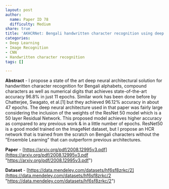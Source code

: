 ```yaml
---
layout: post
author:
  name: Paper ID 78
  difficulty: Medium
share: true
title: 'AKHCRNet: Bengali handwritten character recognition using deep learning'
categories:
- Deep Learning
- Image Recognition
- CNN
- Handwritten character recognition
tags: []

---
```

**Abstract** - I propose a state of the art deep neural architectural solution for handwritten character recognition for Bengali alphabets, compound characters as well as numerical digits that achieves state-of-the-art accuracy 96.8% in just 11 epochs. Similar work has been done before by Chatterjee, Swagato, et al.\[1\] but they achieved 96.12% accuracy in about 47 epochs. The deep neural architecture used in that paper was fairly large considering the inclusion of the weights of the ResNet 50 model which is a 50 layer Residual Network. This proposed model achieves higher accuracy as compared to any previous work & in a little number of epochs. ResNet50 is a good model trained on the ImageNet dataset, but I propose an HCR network that is trained from the scratch on Bengali characters without the ”Ensemble Learning” that can outperform previous architectures. 

**Paper** - [https://arxiv.org/pdf/2008.12995v3.pdf](https://arxiv.org/pdf/2008.12995v3.pdf "https://arxiv.org/pdf/2008.12995v3.pdf") 

**Dataset** - [https://data.mendeley.com/datasets/hf6sf8zrkc/2](https://data.mendeley.com/datasets/hf6sf8zrkc/2 "https://data.mendeley.com/datasets/hf6sf8zrkc/2")